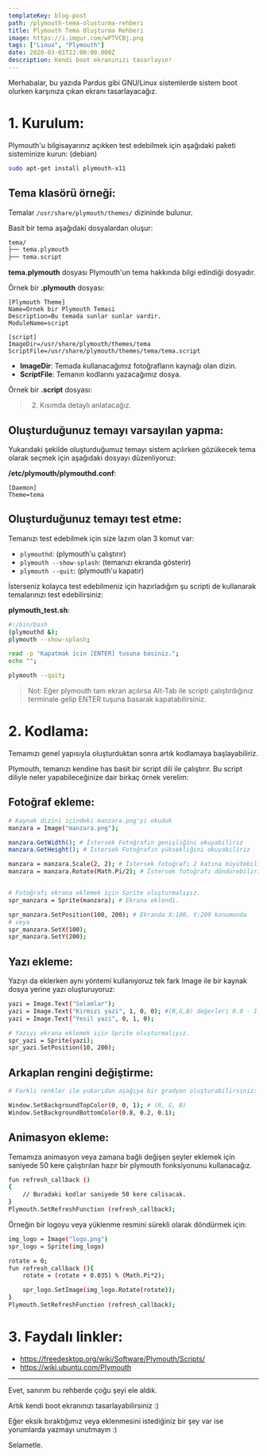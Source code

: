 ```yaml
---
templateKey: blog-post
path: /plymouth-tema-olusturma-rehberi
title: Plymouth Tema Oluşturma Rehberi
image: https://i.imgur.com/wPTVCBj.png
tags: ["Linux", "Plymouth"]
date: 2020-03-01T22:00:00.000Z
description: Kendi boot ekranınızı tasarlayın!
---
```

Merhabalar, bu yazıda Pardus gibi GNU/Linux sistemlerde sistem boot olurken karşınıza çıkan ekranı tasarlayacağız.

# 1. Kurulum:
Plymouth'u bilgisayarınız açıkken test edebilmek için aşağıdaki paketi sisteminize kurun: (debian)

```bash
sudo apt-get install plymouth-x11
```

## Tema klasörü örneği:
Temalar `/usr/share/plymouth/themes/` dizininde bulunur.

Basit bir tema aşağıdaki dosyalardan oluşur:
```bash
tema/
├── tema.plymouth
├── tema.script
```
**tema.plymouth** dosyası Plymouth'un tema hakkında bilgi edindiği dosyadır.

Örnek bir **.plymouth** dosyası:
```
[Plymouth Theme]
Name=Ornek bir Plymouth Temasi
Description=Bu temada sunlar sunlar vardir.
ModuleName=script

[script]
ImageDir=/usr/share/plymouth/themes/tema
ScriptFile=/usr/share/plymouth/themes/tema/tema.script
```
- **ImageDir**: Temada kullanacağımız fotoğrafların kaynağı olan dizin.
- **ScriptFile**: Temanın kodlarını yazacağımız dosya.

Örnek bir **.script** dosyası:
> 2. Kısımda detaylı anlatacağız.

## Oluşturduğunuz temayı varsayılan yapma:
Yukarıdaki şekilde oluşturduğumuz temayı sistem açılırken gözükecek tema olarak seçmek için aşağıdaki dosyayı düzenliyoruz:

**/etc/plymouth/plymouthd.conf**:
```
[Daemon]
Theme=tema
```

## Oluşturduğunuz temayı test etme:
Temanızı test edebilmek için size lazım olan 3 komut var:
- `plymouthd`: (plymouth'u çalıştırır)
- `plymouth --show-splash`: (temanızı ekranda gösterir)
- `plymouth --quit`: (plymouth'u kapatır)

İsterseniz kolayca test edebilmeniz için hazırladığım şu scripti de kullanarak temalarınızı test edebilirsiniz:

**plymouth_test.sh**:
```bash
#!/bin/bash
(plymouthd &);
plymouth --show-splash;

read -p "Kapatmak icin [ENTER] tusuna basiniz.";
echo "";

plymouth --quit;
```

> Not: Eğer plymouth tam ekran açılırsa Alt-Tab ile scripti çalıştırdığınız terminale gelip ENTER tuşuna basarak kapatabilirsiniz.

# 2. Kodlama:
Temamızı genel yapısıyla oluşturduktan sonra artık kodlamaya başlayabiliriz.

Plymouth, temanızı kendine has basit bir script dili ile çalıştırır. Bu script diliyle neler yapabileceğinize dair birkaç örnek verelim:

## Fotoğraf ekleme:
```bash
# Kaynak dizini içindeki manzara.png'yi okuduk
manzara = Image("manzara.png");

manzara.GetWidth(); # İstersek Fotoğrafın genişliğini okuyabiliriz
manzara.GetHeight(); # İstersek Fotoğrafın yüksekliğini okuyabiliriz

manzara = manzara.Scale(2, 2); # İstersek fotoğrafı 2 katına büyütebiliriz.
manzara = manzara.Rotate(Math.Pi/2); # İstersek fotoğrafı döndürebiliriz (radyan cinsinden değer)


# Fotoğrafı ekrana eklemek için Sprite oluşturmalıyız.
spr_manzara = Sprite(manzara); # Ekrana eklendi.

spr_manzara.SetPosition(100, 200); # Ekranda X:100, Y:200 konumunda
# veya
spr_manzara.SetX(100);
spr_manzara.SetY(200);
```

## Yazı ekleme:
Yazıyı da eklerken aynı yöntemi kullanıyoruz tek fark Image ile bir kaynak dosya yerine yazı oluşturuyoruz:
```bash
yazi = Image.Text("Selamlar");
yazi = Image.Text("Kirmizi yazi", 1, 0, 0); #(R,G,B) değerleri 0.0 - 1.0 arası.
yazi = Image.Text("Yesil yazi", 0, 1, 0);

# Yazıyı ekrana eklemek için Sprite oluşturmalıyız.
spr_yazi = Sprite(yazi);
spr_yazi.SetPosition(10, 200);
```

## Arkaplan rengini değiştirme:
```bash
# Farkli renkler ile yukarıdan aşağıya bir gradyan oluşturabilirsiniz:

Window.SetBackgroundTopColor(0, 0, 1); # (R, G, B)
Window.SetBackgroundBottomColor(0.8, 0.2, 0.1);
```

## Animasyon ekleme:
Temamıza animasyon veya zamana bağlı değişen şeyler eklemek için saniyede 50 kere çalıştırılan hazır bir plymouth fonksiyonunu kullanacağız.
```bash
fun refresh_callback ()
{
    // Buradaki kodlar saniyede 50 kere calisacak.
}
Plymouth.SetRefreshFunction (refresh_callback);
```

Örneğin bir logoyu veya yüklenme resmini sürekli olarak döndürmek için:
```bash
img_logo = Image("logo.png")
spr_logo = Sprite(img_logo)

rotate = 0;
fun refresh_callback (){
    rotate = (rotate + 0.035) % (Math.Pi*2);

    spr_logo.SetImage(img_logo.Rotate(rotate));
}
Plymouth.SetRefreshFunction (refresh_callback);
```

# 3. Faydalı linkler:

- https://freedesktop.org/wiki/Software/Plymouth/Scripts/
- https://wiki.ubuntu.com/Plymouth
---

Evet, sanırım bu rehberde çoğu şeyi ele aldık.

Artık kendi boot ekranınızı tasarlayabilirsiniz :)

Eğer eksik bıraktığımız veya eklenmesini istediğiniz bir şey var ise yorumlarda yazmayı unutmayın :)

Selametle.
